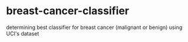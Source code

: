 # breast-cancer-classifier
determining best classifier for breast cancer (malignant or benign) using UCI's dataset
